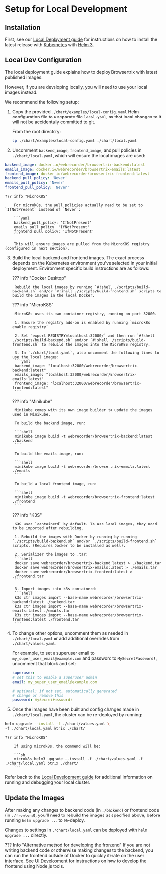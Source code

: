# Setup for Local Development

## Installation

First, see our [Local Deployment guide](../deploy/local.md#installing-kubernetes) for instructions on how to install the latest release with [Kubernetes](https://kubernetes.io/) with [Helm 3](https://v3.helm.sh/).

## Local Dev Configuration

The local deployment guide explains how to deploy Browsertrix with latest published images.

However, if you are developing locally, you will need to use your local images instead.

We recommend the following setup:

1. Copy the provided `./chart/examples/local-config.yaml` Helm configuration file to a separate file `local.yaml`, so that local changes to it will not be accidentally committed to git.

    From the root directory:

    ```sh
    cp ./chart/examples/local-config.yaml ./chart/local.yaml
    ```

2. Uncomment `backend_image`, `frontend_image`, and pull policies in `./chart/local.yaml`, which will ensure the local images are used:
```yaml
backend_image: docker.io/webrecorder/browsertrix-backend:latest
emails_image: docker.io/webrecorder/browsertrix-emails:latest
frontend_image: docker.io/webrecorder/browsertrix-frontend:latest
backend_pull_policy: 'Never'
emails_pull_policy: 'Never'
frontend_pull_policy: 'Never'
```

    ??? info "MicroK8S"

        For microk8s, the pull policies actually need to be set to `IfNotPresent` instead of `Never`:

        ```yaml
        backend_pull_policy: 'IfNotPresent'
        emails_pull_policy: 'IfNotPresent'
        frontend_pull_policy: 'IfNotPresent'
        ```

        This will ensure images are pulled from the MicroK8S registry (configured in next section).



3. Build the local backend and frontend images. The exact process depends on the Kubernetes environment you've selected in your initial deployment. Environment specific build instructions are as follows:

    ??? info "Docker Desktop"

        Rebuild the local images by running `#!shell ./scripts/build-backend.sh` and/or `#!shell ./scripts/build-frontend.sh` scripts to build the images in the local Docker.

    ??? info "MicroK8S"

        MicroK8s uses its own container registry, running on port 32000.

        1. Ensure the registry add-on is enabled by running `microk8s enable registry`

        2. Set `export REGISTRY=localhost:32000/` and then run `#!shell ./scripts/build-backend.sh` and/or `#!shell ./scripts/build-frontend.sh` to rebuild the images into the MicroK8S registry.

        3. In `./chart/local.yaml`, also uncomment the following lines to use the local images:
        ```yaml
        backend_image: "localhost:32000/webrecorder/browsertrix-backend:latest"
        emails_image: "localhost:32000/webrecorder/browsertrix-emails:latest"
        frontend_image: "localhost:32000/webrecorder/browsertrix-frontend:latest"
        ```

    ??? info "Minikube"

        Minikube comes with its own image builder to update the images used in Minikube.

        To build the backend image, run:

        ```shell
        minikube image build -t webrecorder/browsertrix-backend:latest ./backend
        ```

        To build the emails image, run:

        ```shell
        minikube image build -t webrecorder/browsertrix-emails:latest ./emails
        ```

        To build a local frontend image, run:

        ```shell
        minikube image build -t webrecorder/browsertrix-frontend:latest ./frontend
        ```

    ??? info "K3S"

        K3S uses `containerd` by default. To use local images, they need to be imported after rebuilding.

        1. Rebuild the images with Docker by running by running `./scripts/build-backend.sh` and/or `./scripts/build-frontend.sh` scripts. (Requires Docker to be installed as well).

        2. Serializer the images to .tar:
        ```shell
        docker save webrecorder/browsertrix-backend:latest > ./backend.tar
        docker save webrecorder/browsertrix-emails:latest > ./emails.tar
        docker save webrecorder/browsertrix-frontend:latest > ./frontend.tar
        ```

        3. Import images into k3s containerd:
        ```shell
        k3s ctr images import --base-name webrecorder/browsertrix-backend:latest ./backend.tar
        k3s ctr images import --base-name webrecorder/browsertrix-emails:latest ./emails.tar
        k3s ctr images import --base-name webrecorder/browsertrix-frontend:latest ./frontend.tar
        ```

4. To change other options, uncomment them as needed in `./chart/local.yaml` or add additional overrides from `./chart/values.yaml`.

    For example, to set a superuser email to `my_super_user_email@example.com` and password to `MySecretPassword!`, uncomment that block and set:
    ```yaml
    superuser:
    # set this to enable a superuser admin
    email: my_super_user_email@example.com

    # optional: if not set, automatically generated
    # change or remove this
    password: MySecretPassword!
    ```

5. Once the images have been built and config changes made in `./chart/local.yaml`, the cluster can be re-deployed by running:
```sh
helm upgrade --install -f ./chart/values.yaml \
-f ./chart/local.yaml btrix ./chart/
```

    ??? info "MicroK8S"

        If using microk8s, the commend will be:

        ```sh
        microk8s helm3 upgrade --install -f ./chart/values.yaml -f ./chart/local.yaml btrix ./chart/
        ```

Refer back to the [Local Development guide](../deploy/local.md#waiting-for-cluster-to-start) for additional information on running and debugging your local cluster.

## Update the Images

After making any changes to backend code (in `./backend`) or frontend code (in `./frontend`), you'll need to rebuild the images as specified above, before running `helm upgrade ...` to re-deploy.

Changes to settings in `./chart/local.yaml` can be deployed with `helm upgrade ...` directly.

??? Info "Alternative method for developing the frontend"
    If you are not writing backend code or otherwise making changes to the backend, you can run the frontend outside of Docker to quickly iterate on the user interface. See [UI Development](./frontend-dev.md) for instructions on how to develop the frontend using Node.js tools.
